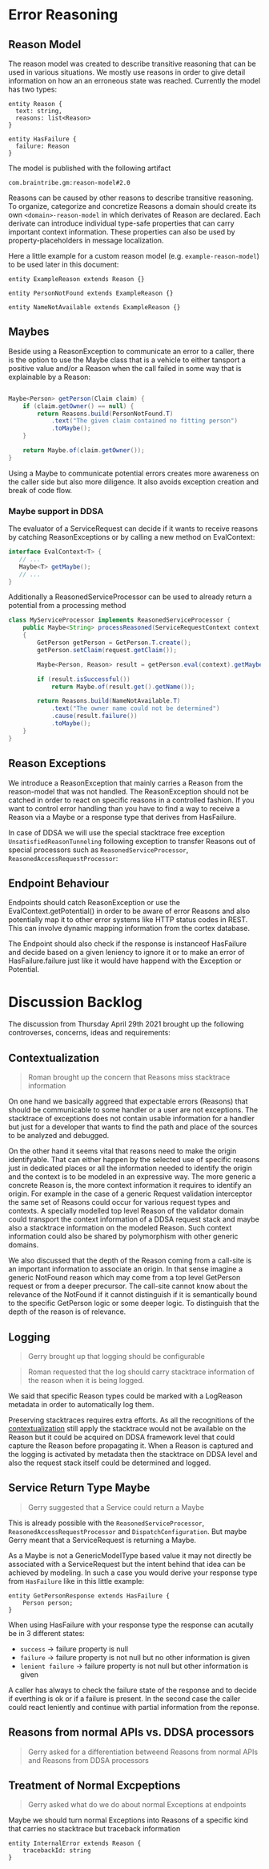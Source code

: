 # Error Reasoning

## Reason Model

The reason model was created to describe transitive reasoning that can be used in various situations. We mostly use reasons in order to give detail information on how an an erroneous state was reached. Currently the model has two types:

```
entity Reason {
  text: string,
  reasons: list<Reason>
}

entity HasFailure {
  failure: Reason
}
```

The model is published with the following artifact

`com.braintribe.gm:reason-model#2.0`

Reasons can be caused by other reasons to describe transitive reasoning. To organize, categorize and concretize Reasons a domain should create its own `<domain>-reason-model` in which derivates of Reason are declared. Each derivate can introduce individual type-safe properties that can carry important context information. These properties can also be used by property-placeholders in message localization.

Here a little example for a custom reason model (e.g. ```example-reason-model```) to be used later in this document:

```
entity ExampleReason extends Reason {}
    
entity PersonNotFound extends ExampleReason {}

entity NameNotAvailable extends ExampleReason {}
```

## Maybes

Beside using a ReasonException to communicate an error to a caller, there is the option to use the Maybe class that is a vehicle to either tansport a positive value and/or a Reason when the call failed in some way that is explainable by a Reason:

```java

Maybe<Person> getPerson(Claim claim) {
    if (claim.getOwner() == null) {
        return Reasons.build(PersonNotFound.T)
            .text("The given claim contained no fitting person")
            .toMaybe();
    }

    return Maybe.of(claim.getOwner());
}
```

Using a Maybe to communicate potential errors creates more awareness on the caller side but also more diligence. It also avoids exception creation and break of code flow.

### Maybe support in DDSA

The evaluator of a ServiceRequest can decide if it wants to receive reasons by catching ReasonExceptions or by calling a new method on EvalContext:

```java
interface EvalContext<T> {
   // ...
   Maybe<T> getMaybe();
   // ...
}
```

Additionally a ReasonedServiceProcessor can be used to already return a potential from a processing method

```java
class MyServiceProcessor implements ReasonedServiceProcessor {
    public Maybe<String> processReasoned(ServiceRequestContext context, GetPersonName request)
    {
        GetPerson getPerson = GetPerson.T.create();
        getPerson.setClaim(request.getClaim());

        Maybe<Person, Reason> result = getPerson.eval(context).getMaybe();

        if (result.isSuccessful())
            return Maybe.of(result.get().getName());

        return Reasons.build(NameNotAvailable.T)
            .text("The owner name could not be determined")
            .cause(result.failure())
            .toMaybe();
    }
}
```

## Reason Exceptions

We introduce a ReasonException that mainly carries a Reason from the reason-model that was not handled. The ReasonException should not be catched in order to react on specific reasons in a controlled fashion. If you want to control error handling than you have to find a way to receive a Reason via a Maybe or a response type that derives from HasFailure.

In case of DDSA we will use the special stacktrace free exception `UnsatisfiedReasonTunneling` following exception to transfer Reasons out of special processors such as `ReasonedServiceProcessor`, `ReasonedAccessRequestProcessor`:

## Endpoint Behaviour

Endpoints should catch ReasonException or use the EvalContext.getPotential() in order to be aware of error Reasons and also potentially map it to other error systems like HTTP status codes in REST. This can involve dynamic mapping information from the cortex database.

The Endpoint should also check if the response is instanceof HasFailure and decide based on a given leniency to ignore it or to make an error of HasFailure.failure just like it would have happend with the Exception or Potential.

# Discussion Backlog

The discussion from Thursday April 29th 2021 brought up the following controverses, concerns, ideas and requirements:

## Contextualization

> Roman brought up the concern that Reasons miss stacktrace information

On one hand we basically aggreed that expectable errors (Reasons) that should be communicable to some handler or a user are not exceptions. The stacktrace of exceptions does not contain usable information for a handler but just for a developer that wants to find the path and place of the sources to be analyzed and debugged.

On the other hand it seems vital that reasons need to make the origin identifyable. That can either happen by the selected use of specific reasons just in dedicated places or all the information needed to identify the origin and the context is to be modeled in an expressive way. The more generic a concrete Reason is, the more context information it requires to identify an origin. For example in the case of a generic Request validation interceptor the same set of Reasons could occur for various request types and contexts. A specially modelled top level Reason of the validator domain could transport the context information of a DDSA request stack and maybe also a stacktrace information on the modeled Reason. Such context information could also be shared by polymorphism with other generic domains.

We also discussed that the depth of the Reason coming from a call-site is an important information to associate an origin. In that sense imagine a generic NotFound reason which may come from a top level GetPerson request or from a deeper precursor. The call-site cannot know about the relevance of the NotFound if it cannot distinguish if it is semantically bound to the specific GetPerson logic or some deeper logic. To distinguish that the depth of the reason is of relevance.

## Logging

> Gerry brought up that logging should be configurable

> Roman requested that the log should carry stacktrace information of the reason when it is being logged.

We said that specific Reason types could be marked with a LogReason metadata in order to automatically log them.

Preserving stacktraces requires extra efforts. As all the recognitions of the [contextualization](#contextualization) still apply the stacktrace would not be available on the Reason but it could be acquired on DDSA framework level that could capture the Reason before propagating it. When a Reason is captured and the logging is activated by metadata then the stacktrace on DDSA level and also the request stack itself could be determined and logged.

## Service Return Type Maybe

> Gerry suggested that a Service could return a Maybe

This is already possible with the `ReasonedServiceProcessor`, `ReasonedAccessRequestProcessor` and `DispatchConfiguration`. But maybe Gerry meant that a ServiceRequest is returning a Maybe.

As a Maybe is not a GenericModelType based value it may not directly be associated with a ServiceRequest but the intent behind that idea can be achieved by modeling. In such a case you would derive your response type from `HasFailure` like in this little example:

```
entity GetPersonResponse extends HasFailure {
    Person person;
}
```

When using HasFailure with your response type the response can acutally be in 3 different states:

* `success` -> failure property is null
* `failure` -> failure property is not null but no other information is given
* `lenient failure` -> failure property is not null but other information is given

A caller has always to check the failure state of the response and to decide if everthing is ok or if a failure is present. In the second case the caller could react leniently and continue with partial information from the reponse.

## Reasons from normal APIs vs. DDSA processors

> Gerry asked for a differentiation betweend Reasons from normal APIs and Reasons from DDSA processors

## Treatment of Normal Excpeptions

> Gerry asked what do we do about normal Exceptions at endpoints

Maybe we should turn normal Exceptions into Reasons of a specific kind that carries no stacktrace but traceback information

```
entity InternalError extends Reason {
    tracebackId: string
}
```
